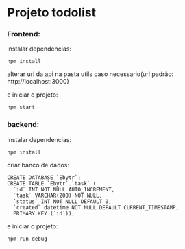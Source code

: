 # **Projeto todolist**

### Frontend:

instalar dependencias:

```
npm install
```

alterar url da api na pasta utils caso necessario(url padrão: http://localhost:3000)

e iniciar o projeto:

```
npm start
```

### **backend**:

instalar dependencias:

```
npm install
```

criar banco de dados:

```
CREATE DATABASE `Ebytr`;
CREATE TABLE `Ebytr`.`task` (
  `id` INT NOT NULL AUTO_INCREMENT,
  `task` VARCHAR(200) NOT NULL,
  `status` INT NOT NULL DEFAULT 0,
  `created` datetime NOT NULL DEFAULT CURRENT_TIMESTAMP,
  PRIMARY KEY (`id`));
```

e iniciar o projeto:

```
npm run debug
```
